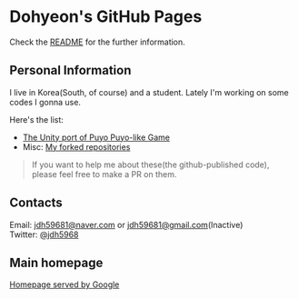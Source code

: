 <!--
## Welcome to GitHub Pages

You can use the [editor on GitHub](https://github.com/JeonDohyeon/JeonDohyeon/edit/main/docs/index.md) to maintain and preview the content for your website in Markdown files.

Whenever you commit to this repository, GitHub Pages will run [Jekyll](https://jekyllrb.com/) to rebuild the pages in your site, from the content in your Markdown files.

### Markdown

Markdown is a lightweight and easy-to-use syntax for styling your writing. It includes conventions for

```markdown
Syntax highlighted code block

# Header 1
## Header 2
### Header 3

- Bulleted
- List

1. Numbered
2. List

**Bold** and _Italic_ and `Code` text

[Link](url) and ![Image](src)
```

For more details see [Basic writing and formatting syntax](https://docs.github.com/en/github/writing-on-github/getting-started-with-writing-and-formatting-on-github/basic-writing-and-formatting-syntax).

### Jekyll Themes

Your Pages site will use the layout and styles from the Jekyll theme you have selected in your [repository settings](https://github.com/JeonDohyeon/JeonDohyeon/settings/pages). The name of this theme is saved in the Jekyll `_config.yml` configuration file.

### Support or Contact

Having trouble with Pages? Check out our [documentation](https://docs.github.com/categories/github-pages-basics/) or [contact support](https://support.github.com/contact) and we’ll help you sort it out.
-->
# Dohyeon's GitHub Pages

Check the [README](https://github.com/JeonDohyeon/JeonDohyeon/blob/main/README.md) for the further information.

## Personal Information

I live in Korea(South, of course) and a student.
Lately I'm working on some codes I gonna use.

Here's the list:
- [The Unity port of Puyo Puyo-like Game](https://github.com/JeonDohyeon/puyo_puyo_unity)
- Misc: [My forked repositories](https://github.com/JeonDohyeon/Forked-Repos-List)
> If you want to help me about these(the github-published code), please feel free to make a PR on them.

## Contacts

Email: [jdh59681@naver.com](mailto:jdh59681@naver.com) or [jdh59681@gmail.com](mailto:jdh59681@gmail.com)(Inactive)<br>
Twitter: [@jdh5968](https://twitter.com/jdh5968)

## Main homepage

[Homepage served by Google](http://jdh5968.pe.kr)
